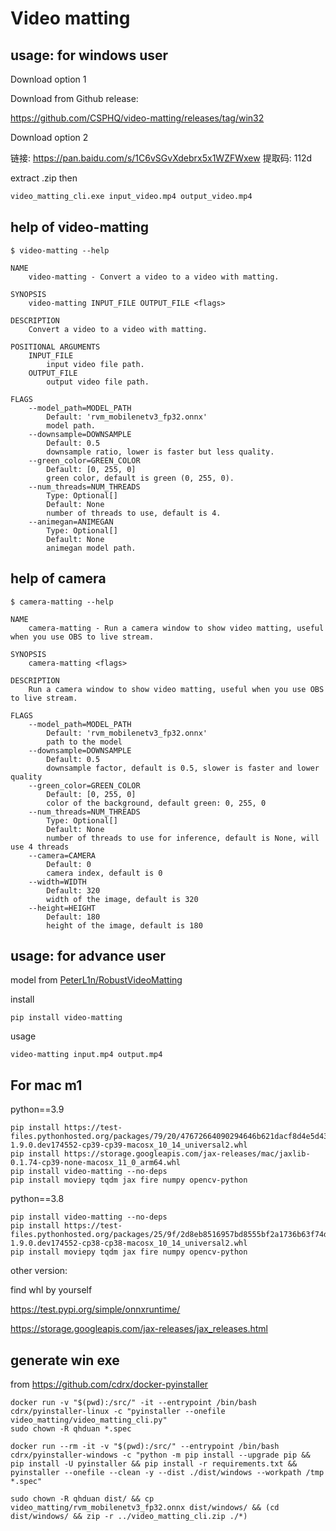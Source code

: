 # Video matting

## usage: for windows user

Download option 1

Download from Github release:

https://github.com/CSPHQ/video-matting/releases/tag/win32

Download option 2

链接: https://pan.baidu.com/s/1C6vSGvXdebrx5x1WZFWxew 提取码: 112d 

extract .zip then

```bash
video_matting_cli.exe input_video.mp4 output_video.mp4
```

## help of video-matting

```
$ video-matting --help

NAME
    video-matting - Convert a video to a video with matting.

SYNOPSIS
    video-matting INPUT_FILE OUTPUT_FILE <flags>

DESCRIPTION
    Convert a video to a video with matting.

POSITIONAL ARGUMENTS
    INPUT_FILE
        input video file path.
    OUTPUT_FILE
        output video file path.

FLAGS
    --model_path=MODEL_PATH
        Default: 'rvm_mobilenetv3_fp32.onnx'
        model path.
    --downsample=DOWNSAMPLE
        Default: 0.5
        downsample ratio, lower is faster but less quality.
    --green_color=GREEN_COLOR
        Default: [0, 255, 0]
        green color, default is green (0, 255, 0).
    --num_threads=NUM_THREADS
        Type: Optional[]
        Default: None
        number of threads to use, default is 4.
    --animegan=ANIMEGAN
        Type: Optional[]
        Default: None
        animegan model path.
```

## help of camera

```
$ camera-matting --help

NAME
    camera-matting - Run a camera window to show video matting, useful when you use OBS to live stream.

SYNOPSIS
    camera-matting <flags>

DESCRIPTION
    Run a camera window to show video matting, useful when you use OBS to live stream.

FLAGS
    --model_path=MODEL_PATH
        Default: 'rvm_mobilenetv3_fp32.onnx'
        path to the model
    --downsample=DOWNSAMPLE
        Default: 0.5
        downsample factor, default is 0.5, slower is faster and lower quality
    --green_color=GREEN_COLOR
        Default: [0, 255, 0]
        color of the background, default green: 0, 255, 0
    --num_threads=NUM_THREADS
        Type: Optional[]
        Default: None
        number of threads to use for inference, default is None, will use 4 threads
    --camera=CAMERA
        Default: 0
        camera index, default is 0
    --width=WIDTH
        Default: 320
        width of the image, default is 320
    --height=HEIGHT
        Default: 180
        height of the image, default is 180
```

## usage: for advance user

model from [PeterL1n/RobustVideoMatting](https://github.com/PeterL1n/RobustVideoMatting/)

install

```
pip install video-matting
```

usage

```
video-matting input.mp4 output.mp4
```


## For mac m1

python==3.9

```
pip install https://test-files.pythonhosted.org/packages/79/20/47672664090294646b621dacf8d4e5d43e085d0b8c2797677b08c3126534/onnxruntime-1.9.0.dev174552-cp39-cp39-macosx_10_14_universal2.whl
pip install https://storage.googleapis.com/jax-releases/mac/jaxlib-0.1.74-cp39-none-macosx_11_0_arm64.whl
pip install video-matting --no-deps
pip install moviepy tqdm jax fire numpy opencv-python
```

python==3.8

```
pip install video-matting --no-deps
pip install https://test-files.pythonhosted.org/packages/25/9f/2d8eb8516957bd8555bf2a1736b63f74d46543ae0896bc8efc02cc3216e8/onnxruntime-1.9.0.dev174552-cp38-cp38-macosx_10_14_universal2.whl
pip install moviepy tqdm jax fire numpy opencv-python
```

other version:

find whl by yourself

https://test.pypi.org/simple/onnxruntime/

https://storage.googleapis.com/jax-releases/jax_releases.html

## generate win exe

from https://github.com/cdrx/docker-pyinstaller

```
docker run -v "$(pwd):/src/" -it --entrypoint /bin/bash cdrx/pyinstaller-linux -c "pyinstaller --onefile video_matting/video_matting_cli.py"
sudo chown -R qhduan *.spec
```

```
docker run --rm -it -v "$(pwd):/src/" --entrypoint /bin/bash cdrx/pyinstaller-windows -c "python -m pip install --upgrade pip && pip install -U pyinstaller && pip install -r requirements.txt && pyinstaller --onefile --clean -y --dist ./dist/windows --workpath /tmp *.spec"

sudo chown -R qhduan dist/ && cp video_matting/rvm_mobilenetv3_fp32.onnx dist/windows/ && (cd dist/windows/ && zip -r ../video_matting_cli.zip ./*)
```
